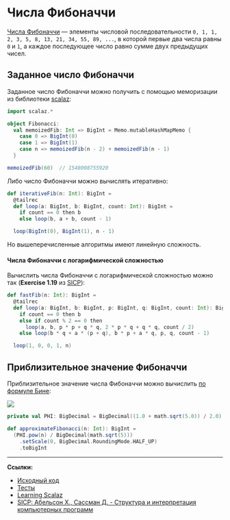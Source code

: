 # Числа Фибоначчи

[Числа Фибоначчи](https://ru.wikipedia.org/wiki/%D0%A7%D0%B8%D1%81%D0%BB%D0%B0_%D0%A4%D0%B8%D0%B1%D0%BE%D0%BD%D0%B0%D1%87%D1%87%D0%B8) — 
элементы числовой последовательности `0, 1, 1, 2, 3, 5, 8, 13, 21, 34, 55, 89, ...`,
в которой первые два числа равны `0` и `1`, а каждое последующее число равно сумме двух предыдущих чисел.


## Заданное число Фибоначчи

Заданное число Фибоначчи можно получить с помощью меморизации из библиотеки [scalaz](https://github.com/scalaz/scalaz):

```scala
import scalaz.*

object Fibonacci:
  val memoizedFib: Int => BigInt = Memo.mutableHashMapMemo {
    case 0 => BigInt(0)
    case 1 => BigInt(1)
    case n => memoizedFib(n - 2) + memoizedFib(n - 1)
  }

memoizedFib(60)  // 1548008755920
```

Либо число Фибоначчи можно вычислять итеративно:

```scala
def iterativeFib(n: Int): BigInt =
  @tailrec
  def loop(a: BigInt, b: BigInt, count: Int): BigInt =
    if count == 0 then b
    else loop(b, a + b, count - 1)

  loop(BigInt(0), BigInt(1), n - 1)
```

Но вышеперечисленные алгоритмы имеют линейную сложность.

#### Числа Фибоначчи с логарифмической сложностью

Вычислить числа Фибоначчи с логарифмической сложностью можно так (**Exercise 1.19** из [SICP][sicp]):

```scala
def fastFib(n: Int): BigInt =
  @tailrec
  def loop(a: BigInt, b: BigInt, p: BigInt, q: BigInt, count: Int): BigInt =
    if count == 0 then b
    else if count % 2 == 0 then
      loop(a, b, p * p + q * q, 2 * p * q + q * q, count / 2)
    else loop(b * q + a * (p + q), b * p + a * q, p, q, count - 1)

  loop(1, 0, 0, 1, n)
```

## Приблизительное значение Фибоначчи

Приблизительное значение числа Фибоначчи можно вычислить [по формуле Бине](https://ru.wikipedia.org/wiki/%D0%A7%D0%B8%D1%81%D0%BB%D0%B0_%D0%A4%D0%B8%D0%B1%D0%BE%D0%BD%D0%B0%D1%87%D1%87%D0%B8#%D0%A4%D0%BE%D1%80%D0%BC%D1%83%D0%BB%D0%B0_%D0%91%D0%B8%D0%BD%D0%B5):

![](https://wikimedia.org/api/rest_v1/media/math/render/svg/7e13a8a7c316c95f60118e8a3dc9641eb1680dc2)

```scala
private val PHI: BigDecimal = BigDecimal((1.0 + math.sqrt(5.0)) / 2.0)

def approximateFibonacci(n: Int): BigInt =
  (PHI.pow(n) / BigDecimal(math.sqrt(5)))
    .setScale(0, BigDecimal.RoundingMode.HALF_UP)
    .toBigInt
```


---

**Ссылки:**

- [Исходный код](https://gitflic.ru/project/artemkorsakov/scalabook/blob?file=examples%2Fsrc%2Fmain%2Fscala%2Falgorithms%2Ffundamental%2FFibonacci.scala&plain=1)
- [Тесты](https://gitflic.ru/project/artemkorsakov/scalabook/blob?file=examples%2Fsrc%2Ftest%2Fscala%2Falgorithms%2Ffundamental%2FFibonacciSuite.scala)
- [Learning Scalaz](http://eed3si9n.com/learning-scalaz/Memo.html)
- [SICP: Абельсон Х., Сассман Д. - Структура и интерпретация компьютерных программ][sicp]

[sicp]: https://web.mit.edu/6.001/6.037/sicp.pdf
